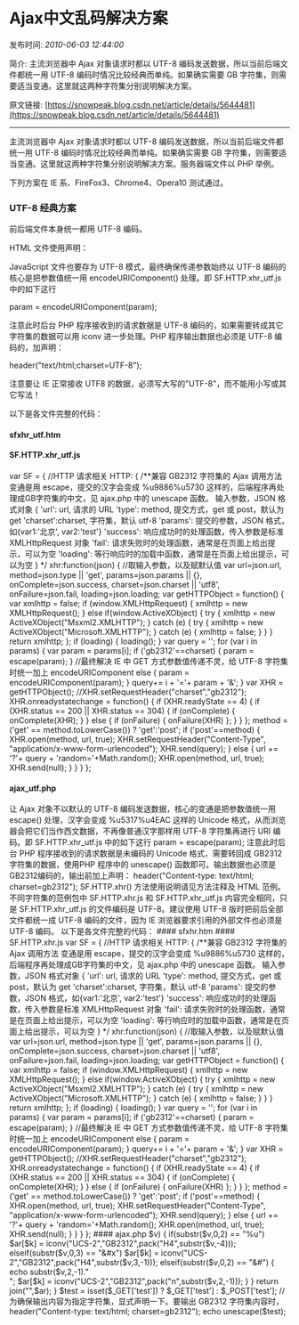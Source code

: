# Ajax中文乱码解决方案

发布时间: *2010-06-03 12:44:00*

简介: 主流浏览器中 Ajax 对象请求时都以 UTF-8 编码发送数据，所以当前后端文件都统一用 UTF-8 编码时情况比较经典而单纯。如果确实需要 GB 字符集，则需要适当变通。这里就这两种字符集分别说明解决方案。

原文链接: [https://snowpeak.blog.csdn.net/article/details/5644481](https://snowpeak.blog.csdn.net/article/details/5644481)

---------

主流浏览器中 Ajax 对象请求时都以 UTF-8 编码发送数据，所以当前后端文件都统一用 UTF-8 编码时情况比较经典而单纯。如果确实需要 GB 字符集，则需要适当变通。这里就这两种字符集分别说明解决方案。服务器端文件以 PHP 举例。

下列方案在 IE 系、FireFox3、Chrome4、Opera10 测试通过。

### UTF-8 经典方案

前后端文件本身统一都用 UTF-8 编码。

HTML 文件使用声明：

<meta http-equiv="Content-Type" content="text/html; charset=utf-8" />

JavaScript 文件也要存为 UTF-8 模式，最终确保传递参数始终以 UTF-8 编码的核心是把参数值统一用 encodeURIComponent() 处理。即 SF.HTTP.xhr_utf.js 中的如下这行

param = encodeURIComponent(param);

注意此时后台 PHP 程序接收到的请求数据是 UTF-8 编码的，如果需要转成其它字符集的数据可以用 iconv 进一步处理。PHP 程序输出数据也必须是 UTF-8 编码的，加声明：

header("text/html;charset=UTF-8"); 

注意要让 IE 正常接收 UTF8 的数据，必须写大写的"UTF-8"，而不能用小写或其它写法！

以下是各文件完整的代码：

#### sfxhr_utf.htm

#### <!DOCTYPE html PUBLIC "-//W3C//DTD XHTML 1.0 Transitional//EN" "http://www.w3.org/TR/xhtml1/DTD/xhtml1-transitional.dtd"> <html xmlns="http://www.w3.org/1999/xhtml"> <head> <meta http-equiv="Content-Type" content="text/html; charset=utf-8" /> <title>AJAX中文-UTF8版</title> <script type="text/javascript" src="SF.HTTP.xhr_utf.js" mce_src="SF.HTTP.xhr_utf.js"></script> </head> <body> <script type="text/javascript"></script> </body> </html>

#### SF.HTTP.xhr_utf.js

var SF = { //HTTP 请求相关 HTTP: { /**兼容 GB2312 字符集的 Ajax 调用方法 变通是用 escape，提交的汉字会变成 %u9886%u5730 这样的，后端程序再处理成GB字符集的中文，见 ajax.php 中的 unescape 函数。 输入参数，JSON 格式对象 { 'url': url, 请求的 URL 'type': method, 提交方式，get 或 post，默认为 get 'charset':charset, 字符集，默认 utf-8 'params': 提交的参数，JSON 格式，如{var1:'北京', var2:'test'} 'success': 响应成功时的处理函数，传入参数是标准 XMLHttpRequest 对象 'fail': 请求失败时的处理函数，通常是在页面上给出提示，可以为空 'loading': 等行响应时的加载中函数，通常是在页面上给出提示，可以为空 } */ xhr:function(json) { //取输入参数，以及赋默认值 var url=json.url, method=json.type || 'get', params=json.params || {}, onComplete=json.success, charset=json.charset || 'utf8', onFailure=json.fail, loading=json.loading; var getHTTPObject = function() { var xmlhttp = false; if (window.XMLHttpRequest) { xmlhttp = new XMLHttpRequest(); } else if(window.ActiveXObject) { try { xmlhttp = new ActiveXObject("Msxml2.XMLHTTP"); } catch (e) { try { xmlhttp = new ActiveXObject("Microsoft.XMLHTTP"); } catch (e) { xmlhttp = false; } } } return xmlhttp; }; if (loading) { loading(); } var query = ''; for (var i in params) { var param = params[i]; if ('gb2312'==charset) { param = escape(param); } //最终解决 IE 中 GET 方式参数值传递不灵，给 UTF-8 字符集时统一加上 encodeURIComponent else { param = encodeURIComponent(param); } query+= i + '='+ param + '&'; } var XHR = getHTTPObject(); //XHR.setRequestHeader("charset","gb2312"); XHR.onreadystatechange = function() { if (XHR.readyState == 4) { if (XHR.status == 200 || XHR.status == 304) { if (onComplete) { onComplete(XHR); } } else { if (onFailure) { onFailure(XHR) }; } } }; method = ('get' == method.toLowerCase()) ? 'get':'post'; if ('post'==method) { XHR.open(method, url, true); XHR.setRequestHeader("Content-Type", "application/x-www-form-urlencoded"); XHR.send(query); } else { url += '?'+ query + 'random='+Math.random(); XHR.open(method, url, true); XHR.send(null); } } } };

#### ajax_utf.php

<?php $test = isset($_GET['test']) ? $_GET['test'] : $_POST['test']; //要让 IE 正常接收 UTF8 的数据，必须使用大写的“UTF-8”，而不能用小写！ header("text/plain;charset=UTF-8"); echo ($test);

### GB2312 变通方案

前后端文件本身统一都用ANSI编码。

HTML 文件使用声明：

<meta http-equiv="Content-Type" content="text/html; charset=gb2312" />

让 Ajax 对象不以默认的 UTF-8 编码发送数据，核心的变通是把参数值统一用 escape() 处理，汉字会变成 %u5317%u4EAC 这样的 Unicode 格式，从而浏览器会把它们当作西文数据，不再像普通汉字那样用 UTF-8 字符集再进行 URI 编码。即 SF.HTTP.xhr_utf.js 中的如下这行

param = escape(param);

注意此时后台 PHP 程序接收到的请求数据是未编码的 Unicode 格式，需要转回成 GB2312 字符集的数据，使用PHP 程序中的 unescape() 函数即可。输出数据也必须是GB2312编码的，输出前加上声明：

header("Content-type: text/html; charset=gb2312");

SF.HTTP.xhr() 方法使用说明请见方法注释及 HTML 范例。

不同字符集的范例包中 SF.HTTP.xhr.js 和 SF.HTTP.xhr_utf.js 内容完全相同，只是 SF.HTTP.xhr_utf.js 的文件编码是 UTF-8。建议使用 UTF-8 版时把前后全部文件都统一成 UTF-8 编码的文件，因为 IE 浏览器要求引用的外部文件也必须是UTF-8 编码。

以下是各文件完整的代码：

#### sfxhr.htm

<!DOCTYPE html PUBLIC "-//W3C//DTD XHTML 1.0 Transitional//EN" "http://www.w3.org/TR/xhtml1/DTD/xhtml1-transitional.dtd"> <html xmlns="http://www.w3.org/1999/xhtml"> <head> <meta http-equiv="Content-Type" content="text/html; charset=gb2312" /> <title>AJAX中文-GB2312版</title> <script type="text/javascript" src="SF.HTTP.xhr.js" mce_src="SF.HTTP.xhr.js"></script> </head> <body> <script type="text/javascript"></script> </body> </html>

#### SF.HTTP.xhr.js

var SF = { //HTTP 请求相关 HTTP: { /**兼容 GB2312 字符集的 Ajax 调用方法 变通是用 escape，提交的汉字会变成 %u9886%u5730 这样的，后端程序再处理成GB字符集的中文，见 ajax.php 中的 unescape 函数。 输入参数，JSON 格式对象 { 'url': url, 请求的 URL 'type': method, 提交方式，get 或 post，默认为 get 'charset':charset, 字符集，默认 utf-8 'params': 提交的参数，JSON 格式，如{var1:'北京', var2:'test'} 'success': 响应成功时的处理函数，传入参数是标准 XMLHttpRequest 对象 'fail': 请求失败时的处理函数，通常是在页面上给出提示，可以为空 'loading': 等行响应时的加载中函数，通常是在页面上给出提示，可以为空 } */ xhr:function(json) { //取输入参数，以及赋默认值 var url=json.url, method=json.type || 'get', params=json.params || {}, onComplete=json.success, charset=json.charset || 'utf8', onFailure=json.fail, loading=json.loading; var getHTTPObject = function() { var xmlhttp = false; if (window.XMLHttpRequest) { xmlhttp = new XMLHttpRequest(); } else if(window.ActiveXObject) { try { xmlhttp = new ActiveXObject("Msxml2.XMLHTTP"); } catch (e) { try { xmlhttp = new ActiveXObject("Microsoft.XMLHTTP"); } catch (e) { xmlhttp = false; } } } return xmlhttp; }; if (loading) { loading(); } var query = ''; for (var i in params) { var param = params[i]; if ('gb2312'==charset) { param = escape(param); } //最终解决 IE 中 GET 方式参数值传递不灵，给 UTF-8 字符集时统一加上 encodeURIComponent else { param = encodeURIComponent(param); } query+= i + '='+ param + '&'; } var XHR = getHTTPObject(); //XHR.setRequestHeader("charset","gb2312"); XHR.onreadystatechange = function() { if (XHR.readyState == 4) { if (XHR.status == 200 || XHR.status == 304) { if (onComplete) { onComplete(XHR); } } else { if (onFailure) { onFailure(XHR) }; } } }; method = ('get' == method.toLowerCase()) ? 'get':'post'; if ('post'==method) { XHR.open(method, url, true); XHR.setRequestHeader("Content-Type", "application/x-www-form-urlencoded"); XHR.send(query); } else { url += '?'+ query + 'random='+Math.random(); XHR.open(method, url, true); XHR.send(null); } } } };

#### ajax.php

<?php //如果输入参数不是 unicode 格式的值，则会原样返回。 function unescape($str) { $str = rawurldecode($str); preg_match_all("/(?:%u.{4})|&#x.{4};|&#/d+;|.+/U",$str,$r); $ar = $r[0]; //print_r($ar); foreach($ar as $k=>$v) { if(substr($v,0,2) == "%u") $ar[$k] = iconv("UCS-2","GB2312",pack("H4",substr($v,-4))); elseif(substr($v,0,3) == "&#x") $ar[$k] = iconv("UCS-2","GB2312",pack("H4",substr($v,3,-1))); elseif(substr($v,0,2) == "&#") { echo substr($v,2,-1)."<br>"; $ar[$k] = iconv("UCS-2","GB2312",pack("n",substr($v,2,-1))); } } return join("",$ar); } $test = isset($_GET['test']) ? $_GET['test'] : $_POST['test']; //为确保输出内容为指定字符集，显式声明一下。要输出 GB2312 字符集内容时， header("Content-type: text/html; charset=gb2312"); echo unescape($test);